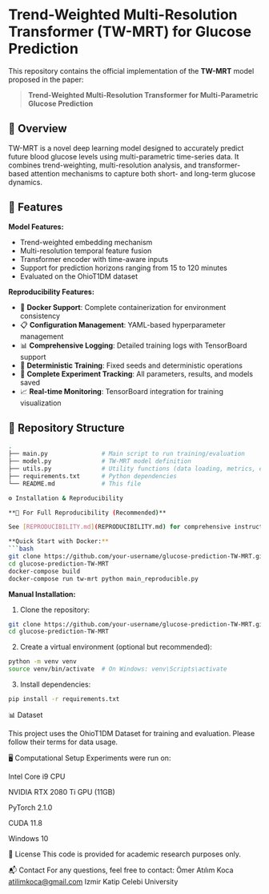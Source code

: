 # Trend-Weighted Multi-Resolution Transformer (TW-MRT) for Glucose Prediction

This repository contains the official implementation of the **TW-MRT** model proposed in the paper:

> **Trend-Weighted Multi-Resolution Transformer for Multi-Parametric Glucose Prediction**

## 📌 Overview

TW-MRT is a novel deep learning model designed to accurately predict future blood glucose levels using multi-parametric time-series data. It combines trend-weighting, multi-resolution analysis, and transformer-based attention mechanisms to capture both short- and long-term glucose dynamics.

## 🧪 Features

**Model Features:**
- Trend-weighted embedding mechanism
- Multi-resolution temporal feature fusion
- Transformer encoder with time-aware inputs
- Support for prediction horizons ranging from 15 to 120 minutes
- Evaluated on the OhioT1DM dataset

**Reproducibility Features:**
- 🐳 **Docker Support**: Complete containerization for environment consistency
- 📋 **Configuration Management**: YAML-based hyperparameter management
- 📊 **Comprehensive Logging**: Detailed training logs with TensorBoard support
- 🔄 **Deterministic Training**: Fixed seeds and deterministic operations
- 💾 **Complete Experiment Tracking**: All parameters, results, and models saved
- 📈 **Real-time Monitoring**: TensorBoard integration for training visualization

## 📂 Repository Structure

```bash
.
├── main.py               # Main script to run training/evaluation
├── model.py              # TW-MRT model definition
├── utils.py              # Utility functions (data loading, metrics, etc.)
├── requirements.txt      # Python dependencies
└── README.md             # This file

⚙️ Installation & Reproducibility

**🔄 For Full Reproducibility (Recommended)**

See [REPRODUCIBILITY.md](REPRODUCIBILITY.md) for comprehensive instructions including Docker setup, detailed configuration, and training logs.

**Quick Start with Docker:**
```bash
git clone https://github.com/your-username/glucose-prediction-TW-MRT.git
cd glucose-prediction-TW-MRT
docker-compose build
docker-compose run tw-mrt python main_reproducible.py
```

**Manual Installation:**

1. Clone the repository:
```bash
git clone https://github.com/your-username/glucose-prediction-TW-MRT.git
cd glucose-prediction-TW-MRT
```

2. Create a virtual environment (optional but recommended):
```bash
python -m venv venv
source venv/bin/activate  # On Windows: venv\Scripts\activate
```

3. Install dependencies:
```bash
pip install -r requirements.txt
```

📊 Dataset

This project uses the OhioT1DM Dataset for training and evaluation. Please follow their terms for data usage.

🖥️ Computational Setup
Experiments were run on:

Intel Core i9 CPU

NVIDIA RTX 2080 Ti GPU (11GB)

PyTorch 2.1.0

CUDA 11.8

Windows 10



📄 License
This code is provided for academic research purposes only.

📬 Contact
For any questions, feel free to contact:
Ömer Atılım Koca
atilimkoca@gmail.com
Izmir Katip Celebi University


